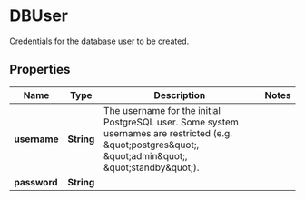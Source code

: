 

# DBUser

Credentials for the database user to be created.
## Properties

| Name | Type | Description | Notes |
| ------------ | ------------- | ------------- | ------------- |
| **username** | **String** | The username for the initial PostgreSQL user. Some system usernames are restricted (e.g. \&quot;postgres\&quot;, \&quot;admin\&quot;, \&quot;standby\&quot;).  |  |
| **password** | **String** |  |  |


